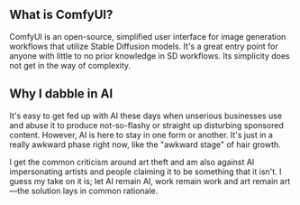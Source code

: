 ## What is ComfyUI?
ComfyUI is an open-source, simplified user interface for image generation workflows that utilize Stable Diffusion models. It's a great entry point for anyone with little to no prior knowledge in SD workflows. Its simplicity does not get in the way of complexity.
## Why I dabble in AI
It's easy to get fed up with AI these days when unserious businesses use and abuse it to produce not-so-flashy or straight up disturbing sponsored content. However, AI is here to stay in one form or another. It's just in a really awkward phase right now, like the "awkward stage" of hair growth.

I get the common criticism around art theft and am also against AI impersonating artists and people claiming it to be something that it isn't. I guess my take on it is; let AI remain AI, work remain work and art remain art—the solution lays in common rationale.